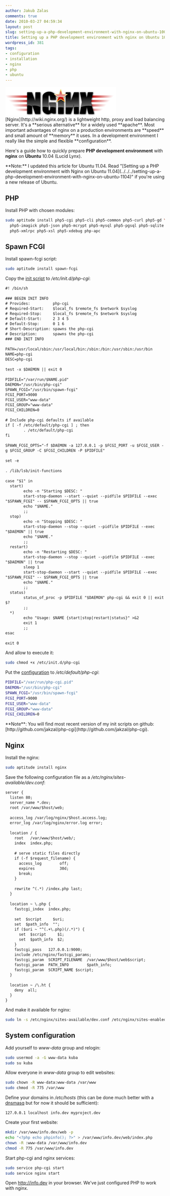 ```yaml
---
author: Jakub Zalas
comments: true
date: 2010-03-27 04:59:34
layout: post
slug: setting-up-a-php-development-environment-with-nginx-on-ubuntu-1004
title: Setting up a PHP development environment with nginx on Ubuntu 10.04
wordpress_id: 381
tags:
- configuration
- installation
- nginx
- php
- ubuntu
---
```


<div class="pull-left">
    <img src="/uploads/wp/2010/03/nginx-logo.png" title="Nginx Logo" alt="Nginx Logo" class="img-responsive" />
</div>
[Nginx](http://wiki.nginx.org/) is a lightweight http, proxy and load balancing server. It's a **serious alternative** for a widely used **apache**. Most important advantages of nginx on a production environments are **speed** and small amount of **memory** it uses. In a development environment I really like the simple and flexible **configuration**.

Here's a guide how to quickly prepare **PHP development environment** with **nginx** on **Ubuntu** 10.04 (Lucid Lynx).

<div class="alert alert-warning" markdown="1">
**Note:** I updated this article for Ubuntu 11.04. Read "[Setting up a PHP development environment with Nginx on Ubuntu 11.04](../../../setting-up-a-php-development-environment-with-nginx-on-ubuntu-1104)" if you're using a new release of Ubuntu.
</div>


## PHP


Install PHP with chosen modules:

    
```bash
sudo aptitude install php5-cgi php5-cli php5-common php5-curl php5-gd \
  php5-imagick php5-json php5-mcrypt php5-mysql php5-pgsql php5-sqlite \
  php5-xmlrpc php5-xsl php5-xdebug php-apc
```




## Spawn FCGI


Install spawn-fcgi script:

```bash
sudo aptitude install spawn-fcgi
```


Copy the [init script](http://github.com/jakzal/php-cgi/raw/master/etc/init.d/php-cgi) to _/etc/init.d/php-cgi_:

    
```nginx
#! /bin/sh

### BEGIN INIT INFO
# Provides:          php-cgi
# Required-Start:    $local_fs $remote_fs $network $syslog
# Required-Stop:     $local_fs $remote_fs $network $syslog
# Default-Start:     2 3 4 5
# Default-Stop:      0 1 6
# Short-Description: spawns the php-cgi
# Description:       spawns the php-cgi
### END INIT INFO

PATH=/usr/local/sbin:/usr/local/bin:/sbin:/bin:/usr/sbin:/usr/bin
NAME=php-cgi
DESC=php-cgi

test -x $DAEMON || exit 0

PIDFILE="/var/run/$NAME.pid"
DAEMON="/usr/bin/php-cgi"
SPAWN_FCGI="/usr/bin/spawn-fcgi"
FCGI_PORT=9000
FCGI_USER="www-data"
FCGI_GROUP="www-data"
FCGI_CHILDREN=0

# Include php-cgi defaults if available
if [ -f /etc/default/php-cgi ] ; then
        . /etc/default/php-cgi
fi

SPAWN_FCGI_OPTS="-f $DAEMON -a 127.0.0.1 -p $FCGI_PORT -u $FCGI_USER -g $FCGI_GROUP -C $FCGI_CHILDREN -P $PIDFILE"

set -e

. /lib/lsb/init-functions

case "$1" in
  start)
        echo -n "Starting $DESC: "
        start-stop-daemon --start --quiet --pidfile $PIDFILE --exec "$SPAWN_FCGI" -- $SPAWN_FCGI_OPTS || true
        echo "$NAME."
        ;;
  stop)
        echo -n "Stopping $DESC: "
        start-stop-daemon --stop --quiet --pidfile $PIDFILE --exec "$DAEMON" || true
        echo "$NAME."
        ;;
  restart)
        echo -n "Restarting $DESC: "
        start-stop-daemon --stop --quiet --pidfile $PIDFILE --exec "$DAEMON" || true
        sleep 1
        start-stop-daemon --start --quiet --pidfile $PIDFILE --exec "$SPAWN_FCGI" -- $SPAWN_FCGI_OPTS || true
        echo "$NAME."
        ;;
  status)
        status_of_proc -p $PIDFILE "$DAEMON" php-cgi && exit 0 || exit $?
        ;;
  *)
        echo "Usage: $NAME {start|stop|restart|status}" >&2
        exit 1
        ;;
esac

exit 0
```


And allow to execute it:

    
```bash
sudo chmod +x /etc/init.d/php-cgi
```


Put the [configuration](http://github.com/jakzal/php-cgi/raw/master/etc/default/php-cgi) to _/etc/default/php-cgi_:

    
```bash
PIDFILE="/var/run/php-cgi.pid"
DAEMON="/usr/bin/php-cgi"
SPAWN_FCGI="/usr/bin/spawn-fcgi"
FCGI_PORT=9000
FCGI_USER="www-data"
FCGI_GROUP="www-data"
FCGI_CHILDREN=0
```


<div class="alert alert-warning" markdown="1">
**Note**: You will find most recent version of my init scripts on github: [http://github.com/jakzal/php-cgi](http://github.com/jakzal/php-cgi).
</div>


## Nginx


Install the nginx:

    
```bash
sudo aptitude install nginx
```


Save the following configuration file as a _/etc/nginx/sites-available/dev.conf_:

    
```nginx
server {
  listen 80;
  server_name *.dev;
  root /var/www/$host/web;

  access_log /var/log/nginx/$host.access.log;
  error_log /var/log/nginx/error.log error;

  location / {
    root   /var/www/$host/web/;
    index  index.php;

    # serve static files directly
    if (-f $request_filename) {
      access_log        off;
      expires           30d;
      break;
    }

    rewrite ^(.*) /index.php last;
  }

  location ~ \.php {
    fastcgi_index  index.php;

    set  $script     $uri;
    set  $path_info  "";
    if ($uri ~ "^(.+\.php)(/.*)") {
      set  $script     $1;
      set  $path_info  $2;
    }
    fastcgi_pass   127.0.0.1:9000;
    include /etc/nginx/fastcgi_params;
    fastcgi_param  SCRIPT_FILENAME  /var/www/$host/web$script;
    fastcgi_param  PATH_INFO        $path_info;
    fastcgi_param  SCRIPT_NAME $script;
  }

  location ~ /\.ht {
    deny  all;
  }
}
```


And make it available for nginx:

    
```bash
sudo ln -s /etc/nginx/sites-available/dev.conf /etc/nginx/sites-enabled/dev.conf
```



## System configuration


Add yourself to _www-data_ group and relogin:

    
```bash
sudo usermod -a -G www-data kuba
sudo su kuba
```


Allow everyone in _www-data_ group to edit websites:

    
```bash
sudo chown -R www-data:www-data /var/www
sudo chmod -R 775 /var/www
```


Define your domains in _/etc/hosts_ (this can be done much better with a [dnsmasq](http://http://www.thekelleys.org.uk/dnsmasq/doc.html) but for now it should be sufficient):

    
    127.0.0.1 localhost info.dev myproject.dev


Create your first website:

    
```bash
mkdir /var/www/info.dev/web -p
echo "<?php echo phpinfo(); ?>" > /var/www/info.dev/web/index.php
chown -R :www-data /var/www/info.dev
chmod -R 775 /var/www/info.dev
```


Start php-cgi and nginx services:

    
```bash
sudo service php-cgi start
sudo service nginx start
```


Open http://info.dev in your browser. We've just configured PHP to work with nginx.
